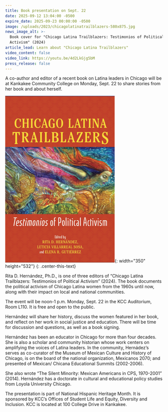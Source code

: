 ```yaml
---
title: Book presentation on Sept. 22
date: 2025-09-12 13:04:00 -0500
expire_date: 2025-09-23 00:00:00 -0500
image: /uploads/2023/chicagolatinatrailblazers-580x875.jpg
news_image_alt: >-
  Book cover for "Chicago Latina Trailblazers: Testimonios of Political
  Activism" (2024)
article_lead: Learn about "Chicago Latina Trailblazers"
video_content: false
video_link: https://youtu.be/4d2LkGjg5bM
press_release: false
---
```

A co-author and editor of a recent book on Latina leaders in Chicago will be at Kankakee Community College on Monday, Sept. 22 to share stories from her book and about herself.

![Book cover for &quot;Chicago Latina Trailblazers: Testimonios of Political Activism&quot; (2024)](/uploads/2023/chicagolatinatrailblazers-350x532.png "Book cover for &quot;Chicago Latina Trailblazers: Testimonios of Political Activism&quot; &#40;2024&#41;"){: width="350" height="532"}
{: .center-this-text}

Rita D. Hernández, Ph.D., is one of three editors of “Chicago Latina Trailblazers: Testimonios of Political Activism” (2024). The book documents the political activism of Chicago Latina women from the 1960s until now, along with their impact on local and national communities.

The event will be noon-1 p.m. Monday, Sept. 22 in the KCC Auditorium, Room L110. It is free and open to the public.

Hernández will share her history, discuss the women featured in her book, and reflect on her work in social justice and education. There will be time for discussion and questions, as well as a book signing.

Hernández has been an educator in Chicago for more than four decades. She is also a scholar and community historian whose work centers on amplifying the voices of Latina leaders. In the community, Hernádez’s serves as co-curator of the Museum of Mexican Culture and History of Chicago, is on the board of the national organization, Mexicanos 2070; and presented of Mexican/ Chicana Educational Summits (2002-2006).

She also wrote “The Silent Minority: Mexican Americans in CPS, 1970-2001” (2014). Hernández has a doctorate in cultural and educational policy studies from Loyola University Chicago.

The presentation is part of National Hispanic Heritage Month. It is sponsored by KCC’s Offices of Student Life and Equity, Diversity and Inclusion. KCC is located at 100 College Drive in Kankakee.
